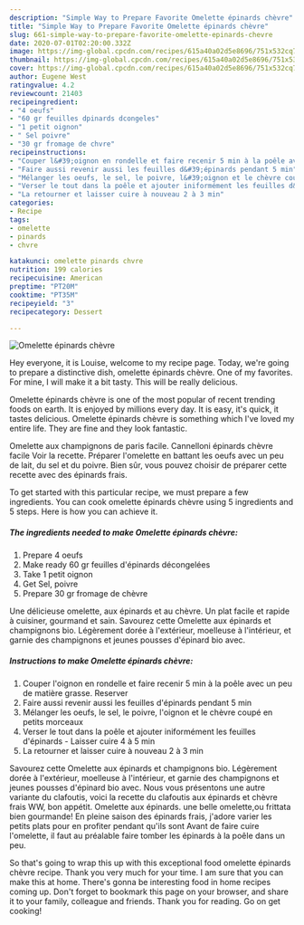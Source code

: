 ```yaml
---
description: "Simple Way to Prepare Favorite Omelette épinards chèvre"
title: "Simple Way to Prepare Favorite Omelette épinards chèvre"
slug: 661-simple-way-to-prepare-favorite-omelette-epinards-chevre
date: 2020-07-01T02:20:00.332Z
image: https://img-global.cpcdn.com/recipes/615a40a02d5e8696/751x532cq70/omelette-epinards-chevre-photo-principale-de-la-recette.jpg
thumbnail: https://img-global.cpcdn.com/recipes/615a40a02d5e8696/751x532cq70/omelette-epinards-chevre-photo-principale-de-la-recette.jpg
cover: https://img-global.cpcdn.com/recipes/615a40a02d5e8696/751x532cq70/omelette-epinards-chevre-photo-principale-de-la-recette.jpg
author: Eugene West
ratingvalue: 4.2
reviewcount: 21403
recipeingredient:
- "4 oeufs"
- "60 gr feuilles dpinards dcongeles"
- "1 petit oignon"
- " Sel poivre"
- "30 gr fromage de chvre"
recipeinstructions:
- "Couper l&#39;oignon en rondelle et faire recenir 5 min à la poêle avec un peu de matière grasse. Reserver"
- "Faire aussi revenir aussi les feuilles d&#39;épinards pendant 5 min"
- "Mélanger les oeufs, le sel, le poivre, l&#39;oignon et le chèvre coupé en petits morceaux"
- "Verser le tout dans la poêle et ajouter iniformément les feuilles d&#39;épinards Laisser cuire 4 à 5 min"
- "La retourner et laisser cuire à nouveau 2 à 3 min"
categories:
- Recipe
tags:
- omelette
- pinards
- chvre

katakunci: omelette pinards chvre 
nutrition: 199 calories
recipecuisine: American
preptime: "PT20M"
cooktime: "PT35M"
recipeyield: "3"
recipecategory: Dessert

---
```



![Omelette épinards chèvre](https://img-global.cpcdn.com/recipes/615a40a02d5e8696/751x532cq70/omelette-epinards-chevre-photo-principale-de-la-recette.jpg)

Hey everyone, it is Louise, welcome to my recipe page. Today, we're going to prepare a distinctive dish, omelette épinards chèvre. One of my favorites. For mine, I will make it a bit tasty. This will be really delicious.

Omelette épinards chèvre is one of the most popular of recent trending foods on earth. It is enjoyed by millions every day. It is easy, it's quick, it tastes delicious. Omelette épinards chèvre is something which I've loved my entire life. They are fine and they look fantastic.

Omelette aux champignons de paris facile. Cannelloni épinards chèvre facile Voir la recette. Préparer l&#39;omelette en battant les oeufs avec un peu de lait, du sel et du poivre. Bien sûr, vous pouvez choisir de préparer cette recette avec des épinards frais.


To get started with this particular recipe, we must prepare a few ingredients. You can cook omelette épinards chèvre using 5 ingredients and 5 steps. Here is how you can achieve it.

<!--inarticleads1-->

##### The ingredients needed to make Omelette épinards chèvre:

1. Prepare 4 oeufs
1. Make ready 60 gr feuilles d&#39;épinards décongelées
1. Take 1 petit oignon
1. Get  Sel, poivre
1. Prepare 30 gr fromage de chèvre


Une délicieuse omelette, aux épinards et au chèvre. Un plat facile et rapide à cuisiner, gourmand et sain. Savourez cette Omelette aux épinards et champignons bio. Légèrement dorée à l&#39;extérieur, moelleuse à l&#39;intérieur, et garnie des champignons et jeunes pousses d&#39;épinard bio avec. 

<!--inarticleads2-->

##### Instructions to make Omelette épinards chèvre:

1. Couper l&#39;oignon en rondelle et faire recenir 5 min à la poêle avec un peu de matière grasse. Reserver
1. Faire aussi revenir aussi les feuilles d&#39;épinards pendant 5 min
1. Mélanger les oeufs, le sel, le poivre, l&#39;oignon et le chèvre coupé en petits morceaux
1. Verser le tout dans la poêle et ajouter iniformément les feuilles d&#39;épinards - Laisser cuire 4 à 5 min
1. La retourner et laisser cuire à nouveau 2 à 3 min


Savourez cette Omelette aux épinards et champignons bio. Légèrement dorée à l&#39;extérieur, moelleuse à l&#39;intérieur, et garnie des champignons et jeunes pousses d&#39;épinard bio avec. Nous vous présentons une autre variante du clafoutis, voici la recette du clafoutis aux épinards et chèvre frais WW, bon appétit. Omelette aux épinards. une belle omelette,ou frittata bien gourmande! En pleine saison des épinards frais, j&#39;adore varier les petits plats pour en profiter pendant qu&#39;ils sont Avant de faire cuire l&#39;omelette, il faut au préalable faire tomber les épinards à la poêle dans un peu. 

So that's going to wrap this up with this exceptional food omelette épinards chèvre recipe. Thank you very much for your time. I am sure that you can make this at home. There's gonna be interesting food in home recipes coming up. Don't forget to bookmark this page on your browser, and share it to your family, colleague and friends. Thank you for reading. Go on get cooking!
